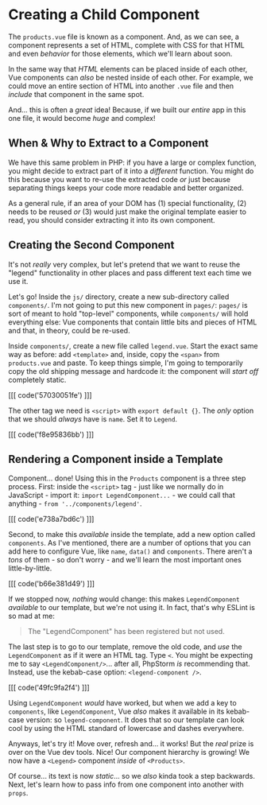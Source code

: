 # Creating a Child Component

The `products.vue` file is known as a component. And, as we can see, a component
represents a set of HTML, complete with CSS for that HTML and even *behavior*
for those elements, which we'll learn about soon.

In the same way that *HTML* elements can be placed inside of each other, Vue components
can *also* be nested inside of each other. For example, we could move an entire
section of HTML into another `.vue` file and then *include* that component in
the same spot.

And... this is often a *great* idea! Because, if we built our *entire* app
in this one file, it would become *huge* and complex!

## When & Why to Extract to a Component

We have this same problem in PHP: if you have a large or complex function,
you might decide to extract part of it into a *different* function. You might
do this because you want to re-use the extracted code *or* just because
separating things keeps your code more readable and better organized.

As a general rule, if an area of your DOM has (1) special functionality, (2) needs
to be reused *or* (3) would just make the original template easier to read, you
should consider extracting it into its own component.

## Creating the Second Component

It's not *really* very complex, but let's pretend that we want to reuse the
"legend" functionality in other places and pass different text each time we use
it.

Let's go! Inside the `js/` directory, create a new sub-directory called `components/`.
I'm not going to put this new component in `pages/`: `pages/` is sort of meant to
hold "top-level" components, while `components/` will hold everything else: Vue
components that contain little bits and pieces of HTML and that, in theory, could
be re-used.

Inside `components/`, create a new file called `legend.vue`. Start the exact same
way as before: add `<template>` and, inside, copy the `<span>` from `products.vue`
and paste. To keep things simple, I'm going to temporarily copy the old shipping
message and hardcode it: the component will *start off* completely static.

[[[ code('57030051fe') ]]]

The other tag we need is `<script>` with `export default {}`. The *only* option
that we should *always* have is `name`. Set it to `Legend`.

[[[ code('f8e95836bb') ]]]

## Rendering a Component inside a Template

Component... done! Using this in the `Products` component is a three step process.
First: inside the `<script>` tag - just like we normally do in JavaScript - import
it: `import LegendComponent...` - we could call that anything -
`from '../components/legend'`.

[[[ code('e738a7bd6c') ]]]

Second, to make this *available* inside the template, add a new option called
`components`. As I've mentioned, there are a number of options that you can add
here to configure Vue, like  `name`, `data()` and `components`. There aren't a
*tons* of them - so don't worry - and we'll learn the most important ones
little-by-little.

[[[ code('b66e381d49') ]]]

If we stopped now, *nothing* would change: this makes `LegendComponent` *available*
to our template, but we're not using it. In fact, that's why ESLint is so mad at
me:

> The "LegendComponent" has been registered but not used.

The last step is to go to our template, remove the old code, and *use* the
`LegendComponent` as if it were an HTML tag. Type `<`. You might be expecting me
to say `<LegendComponent/>`... after all, PhpStorm *is* recommending that.
Instead, use the kebab-case option: `<legend-component />`.

[[[ code('49fc9fa2f4') ]]]

Using `LegendComponent` *would* have worked, but when we add a key to `components`,
like `LegendComponent`, Vue *also* makes it available in its kebab-case version:
so `legend-component`. It does that so our template can look cool by using the
HTML standard of lowercase and dashes everywhere.

Anyways, let's try it! Move over, refresh and... it works! But the *real* prize
is over on the Vue dev tools. Nice! Our component hierarchy is growing! We now
have a `<Legend>` component *inside* of `<Products>`.

Of course... its text is now *static*... so we *also* kinda took a step backwards.
Next, let's learn how to pass info from one component into another with `props`.
